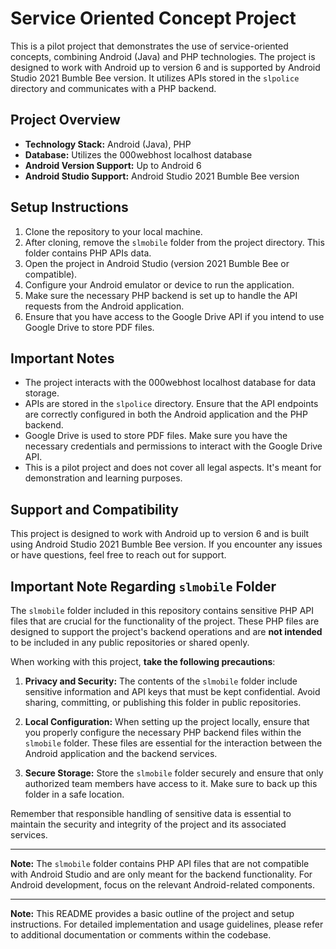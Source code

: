 # Service Oriented Concept Project

This is a pilot project that demonstrates the use of service-oriented concepts, combining Android (Java) and PHP technologies. The project is designed to work with Android up to version 6 and is supported by Android Studio 2021 Bumble Bee version. It utilizes APIs stored in the `slpolice` directory and communicates with a PHP backend.

## Project Overview

- **Technology Stack:** Android (Java), PHP
- **Database:** Utilizes the 000webhost localhost database
- **Android Version Support:** Up to Android 6
- **Android Studio Support:** Android Studio 2021 Bumble Bee version

## Setup Instructions

1. Clone the repository to your local machine.
2. After cloning, remove the `slmobile` folder from the project directory. This folder contains PHP APIs data.
3. Open the project in Android Studio (version 2021 Bumble Bee or compatible).
4. Configure your Android emulator or device to run the application.
5. Make sure the necessary PHP backend is set up to handle the API requests from the Android application.
6. Ensure that you have access to the Google Drive API if you intend to use Google Drive to store PDF files.

## Important Notes

- The project interacts with the 000webhost localhost database for data storage.
- APIs are stored in the `slpolice` directory. Ensure that the API endpoints are correctly configured in both the Android application and the PHP backend.
- Google Drive is used to store PDF files. Make sure you have the necessary credentials and permissions to interact with the Google Drive API.
- This is a pilot project and does not cover all legal aspects. It's meant for demonstration and learning purposes.

## Support and Compatibility

This project is designed to work with Android up to version 6 and is built using Android Studio 2021 Bumble Bee version. If you encounter any issues or have questions, feel free to reach out for support.

## Important Note Regarding `slmobile` Folder

The `slmobile` folder included in this repository contains sensitive PHP API files that are crucial for the functionality of the project. These PHP files are designed to support the project's backend operations and are **not intended** to be included in any public repositories or shared openly.

When working with this project, **take the following precautions**:

1. **Privacy and Security:** The contents of the `slmobile` folder include sensitive information and API keys that must be kept confidential. Avoid sharing, committing, or publishing this folder in public repositories.

2. **Local Configuration:** When setting up the project locally, ensure that you properly configure the necessary PHP backend files within the `slmobile` folder. These files are essential for the interaction between the Android application and the backend services.

3. **Secure Storage:** Store the `slmobile` folder securely and ensure that only authorized team members have access to it. Make sure to back up this folder in a safe location.

Remember that responsible handling of sensitive data is essential to maintain the security and integrity of the project and its associated services.

---
**Note:** The `slmobile` folder contains PHP API files that are not compatible with Android Studio and are only meant for the backend functionality. For Android development, focus on the relevant Android-related components.


---
**Note:** This README provides a basic outline of the project and setup instructions. For detailed implementation and usage guidelines, please refer to additional documentation or comments within the codebase.
